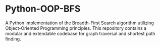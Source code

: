 # Python-OOP-BFS
A Python implementation of the Breadth-First Search algorithm utilizing Object-Oriented Programming principles. This repository contains a modular and extendable codebase for graph traversal and shortest path finding.
